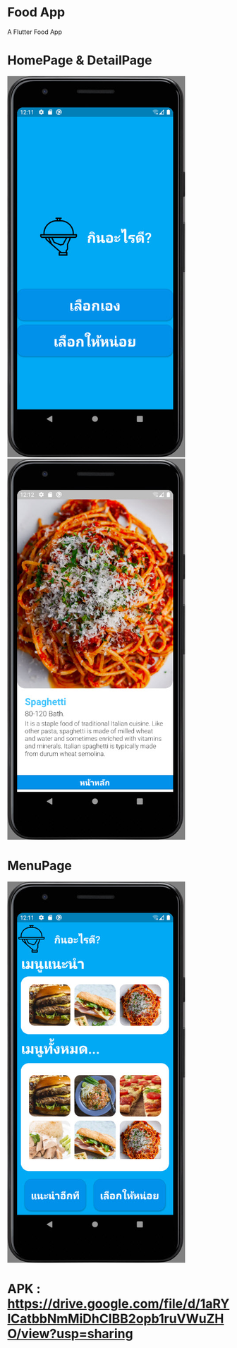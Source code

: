 # Food App
A Flutter Food App

# HomePage & DetailPage
![HomePage](https://github.com/Antonate-96/Lets-Eat/blob/master/pic/HomePage.jpg) ![DetailPage](https://github.com/Antonate-96/Lets-Eat/blob/master/pic/DetailPage.jpg)


# MenuPage
![MenuPage](https://github.com/Antonate-96/Lets-Eat/blob/master/pic/MenuPage.jpg)

# APK : https://drive.google.com/file/d/1aRYlCatbbNmMiDhCIBB2opb1ruVWuZHO/view?usp=sharing
